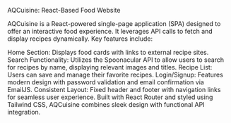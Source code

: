 AQCuisine: React-Based Food Website

AQCuisine is a React-powered single-page application (SPA) designed to offer an interactive food experience. It leverages API calls to fetch and display recipes dynamically. Key features include:

Home Section: Displays food cards with links to external recipe sites.
Search Functionality: Utilizes the Spoonacular API to allow users to search for recipes by name, displaying relevant images and titles.
Recipe List: Users can save and manage their favorite recipes.
Login/Signup: Features modern design with password validation and email confirmation via EmailJS.
Consistent Layout: Fixed header and footer with navigation links for seamless user experience.
Built with React Router and styled using Tailwind CSS, AQCuisine combines sleek design with functional API integration.
